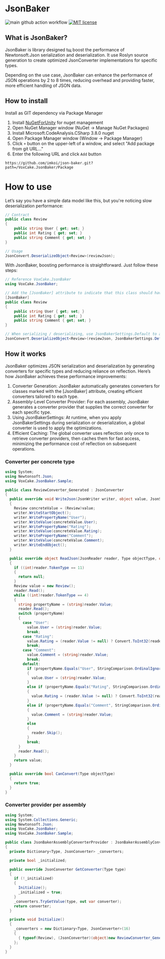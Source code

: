 # JsonBaker
![main github action workflow](https://github.com/imkoi/json-baker/actions/workflows/dotnet.yml/badge.svg) [![MIT license](https://img.shields.io/badge/license-MIT-blue.svg)](LICENSE)

## What is JsonBaker?
JsonBaker is library designed tщ boost the performance of Newtonsoft.Json serialization and deserialization. It use Roslyn source generation to create optimized JsonConverter implementations for specific types.

Depending on the use case, JsonBaker can enhance the performance of JSON operations by 2 to 8 times, reducing overhead and providing faster, more efficient handling of JSON data.

## How to install
Install as GIT dependency via Package Manager

1. Install [NuGetForUnity](https://github.com/GlitchEnzo/NuGetForUnity) for nuget management
2. Open NuGet Manager window (NuGet → Manage NuGet Packages)
3. Install Microsoft.CodeAnalysis.CSharp 3.8.0 nuget
4. Open Package Manager window (Window → Package Manager)
5. Click `+` button on the upper-left of a window, and select "Add package from git URL..."
6. Enter the following URL and click `Add` button

```
https://github.com/imkoi/json-baker.git?path=/VoxCake.JsonBaker/Package
```

# How to use
Let’s say you have a simple data model like this, but you're noticing slow deserialization performance:
```csharp
// Contract
public class Review
{
    public string User { get; set; }
    public int Rating { get; set; }
    public string Comment { get; set; }
}

// Usage
JsonConvert.DeserializeObject<Review>(reviewJson);
```

With JsonBaker, boosting performance is straightforward. Just follow these steps:
```csharp
// Reference VoxCake.JsonBaker
using VoxCake.JsonBaker;

// Add the [JsonBaker] attribute to indicate that this class should have an optimized JSON converter generated.
[JsonBaker]
public class Review
{
    public string User { get; set; }
    public int Rating { get; set; }
    public string Comment { get; set; }
}

// When serializing / deserializing, use JsonBakerSettings.Default to apply the generated converter.
JsonConvert.DeserializeObject<Review>(reviewJson, JsonBakerSettings.Default);
```

## How it works
JsonBaker optimizes JSON serialization and deserialization by generating converters for specific types and reducing reliance on reflection. Here’s how JsonBaker achieves these performance improvements:

1. Converter Generation: JsonBaker automatically generates converters for classes marked with the [JsonBaker] attribute, creating efficient converters tailored to each type.
2. Assembly-Level Converter Provider: For each assembly, JsonBaker generates a converter provider that supplies the correct converter for each specific type.
3. Using JsonBakerSettings: At runtime, when you apply JsonBakerSettings during serialization or deserialization, a global converter is used to apply the optimizations.
4. Efficient Caching: The global converter uses reflection only once to retrieve converter providers, then caches them for fast access, minimizing the performance cost of reflection on subsequent operations.

### Converter per concrete type
```csharp
using System;
using Newtonsoft.Json;
using VoxCake.JsonBaker.Sample;

public class ReviewConverter_Generated : JsonConverter
{
  public override void WriteJson(JsonWriter writer, object value, JsonSerializer serializer)
  {
    Review concreteValue = (Review)value;
    writer.WriteStartObject();
    writer.WritePropertyName("User");
    writer.WriteValue(concreteValue.User);
    writer.WritePropertyName("Rating");
    writer.WriteValue(concreteValue.Rating);
    writer.WritePropertyName("Comment");
    writer.WriteValue(concreteValue.Comment);
    writer.WriteEndObject();
  }

  public override object ReadJson(JsonReader reader, Type objectType, object existingValue, JsonSerializer serializer)
  {
    if ((int)reader.TokenType == 11)
    {
      return null;
    }
    Review value = new Review();
    reader.Read();
    while ((int)reader.TokenType == 4)
    {
      string propertyName = (string)reader.Value;
      reader.Read();
      switch (propertyName)
      {
        case "User":
          value.User = (string)reader.Value;
          break;
        case "Rating":
          value.Rating = (reader.Value != null) ? Convert.ToInt32(reader.Value) : 0;
          break;
        case "Comment":
          value.Comment = (string)reader.Value;
          break;
        default:
          if (propertyName.Equals("User", StringComparison.OrdinalIgnoreCase))
          {
            value.User = (string)reader.Value;
          }
          else if (propertyName.Equals("Rating", StringComparison.OrdinalIgnoreCase))
          {
            value.Rating = (reader.Value != null) ? Convert.ToInt32(reader.Value) : 0;
          }
          else if (propertyName.Equals("Comment", StringComparison.OrdinalIgnoreCase))
          {
            value.Comment = (string)reader.Value;
          }
          else
          {
            reader.Skip();
          }
          break;
      }
      reader.Read();
    }
    return value;
  }

  public override bool CanConvert(Type objectType)
  {
    return true;
  }
}

```

### Converter provider per assembly
```csharp
using System;
using System.Collections.Generic;
using Newtonsoft.Json;
using VoxCake.JsonBaker;
using VoxCake.JsonBaker.Sample;

public class JsonBakerAssemblyConverterProvider : JsonBakerAssemblyConverterProviderBase
{
  private Dictionary<Type, JsonConverter> _converters;

  private bool _initialized;

  public override JsonConverter GetConverter(Type type)
  {
    if (!_initialized)
    {
      Initialize();
      _initialized = true;
    }
    _converters.TryGetValue(type, out var converter);
    return converter;
  }

  private void Initialize()
  {
    _converters = new Dictionary<Type, JsonConverter>(16)
    {
      { typeof(Review), (JsonConverter)(object)new ReviewConverter_Generated() }
    };
  }
}

```